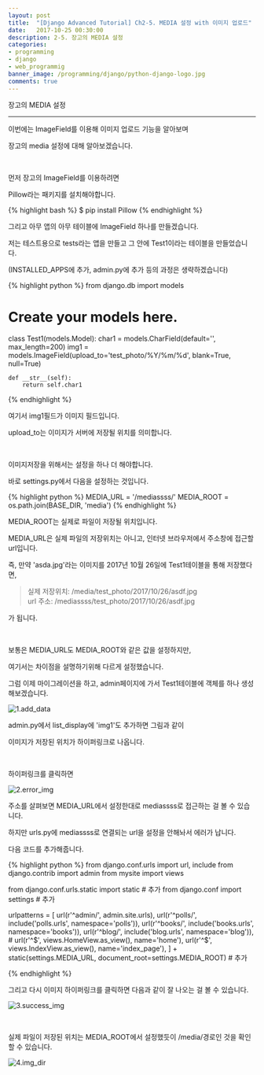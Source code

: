 ```yaml
---
layout: post
title:  "[Django Advanced Tutorial] Ch2-5. MEDIA 설정 with 이미지 업로드"
date:   2017-10-25 00:30:00
description: 2-5. 장고의 MEDIA 설정
categories:
- programming
- django
- web_programmig
banner_image: /programming/django/python-django-logo.jpg
comments: true
---
```


장고의 MEDIA 설정

---

이번에는 ImageField를 이용해 이미지 업로드 기능을 알아보며

장고의 media 설정에 대해 알아보겠습니다.

<br>

먼저 장고의 ImageField를 이용하려면

Pillow라는 패키지를 설치해야합니다.

{% highlight bash %}
$ pip install Pillow
{% endhighlight %}

그리고 아무 앱의 아무 테이블에 ImageField 하나를 만들겠습니다.

저는 테스트용으로 tests라는 앱을 만들고 그 안에 Test1이라는 테이블을 만들었습니다.

(INSTALLED_APPS에 추가, admin.py에 추가 등의 과정은 생략하겠습니다)

{% highlight python %}
from django.db import models

# Create your models here.


class Test1(models.Model):
    char1 = models.CharField(default='', max_length=200)
    img1 = models.ImageField(upload_to='test_photo/%Y/%m/%d', blank=True, null=True)

    def __str__(self):
        return self.char1

{% endhighlight %}

여기서 img1필드가 이미지 필드입니다.

upload_to는 이미지가 서버에 저장될 위치를 의미합니다.

<br>

이미지저장을 위해서는 설정을 하나 더 해야합니다.

바로 settings.py에서 다음을 설정하는 것입니다.

{% highlight python %}
MEDIA_URL = '/mediassss/'
MEDIA_ROOT = os.path.join(BASE_DIR, 'media')
{% endhighlight %}

MEDIA_ROOT는 실제로 파일이 저장될 위치입니다.

MEDIA_URL은 실제 파일의 저장위치는 아니고, 인터넷 브라우저에서 주소창에 접근할 url입니다.

즉, 만약 'asda.jpg'라는 이미지를 2017년 10월 26일에 Test1테이블을 통해 저장했다면,

>실제 저장위치: /media/test_photo/2017/10/26/asdf.jpg <br>
url 주소: /mediassss/test_photo/2017/10/26/asdf.jpg

가 됩니다.

<br>

보통은 MEDIA_URL도 MEDIA_ROOT와 같은 값을 설정하지만,

여기서는 차이점을 설명하기위해 다르게 설정했습니다.

그럼 이제 마이그레이션을 하고, admin페이지에 가서 Test1테이블에 객체를 하나 생성해보겠습니다.

![1.add_data](https://lh3.googleusercontent.com/buI0cbFq6WHF_HN0cnZB0wcDnHg4G3vc_kY-0TQw7Fww7twdSvBcSy6s949IXQwCmizz6bTm7lpH8TYXRvEBXcbF-yyQEJ4qVl0P3byHlc4z7LP9MyT-a-5uVMQ-T9XxWBUSc__safyy0Sn0wik4TM9xX7KFa_iy99zTZzvUUx72lYuF76bk7x0Yjy1_ayHuUxTF3nagWxjQ6k01CuMRs-itGjJ0AEF4MixfjqBwmKisDv9Uldf6tKnkKiTGKMtLzDLLYoArAtI0AAyKSbtUeVnT_yuqBWOfufpzXt1VeenHO2cE1ga1q-0gw9essoP6AJsqv7Z6ClspeUew9Q2n0QSCnDg5hakWIip0g5AodAlIkWS9eR7l-qsCpo6NsSqGM7nTJGY5e40O6zmI9igOw-DMRZtEl_vMyW0H7Ea24Zu5BWERCNkJoHh_cVnO6zz7Vyn3lAPyS-7aRSIVLq6qChjXTj8qO2F2Ny5YK6itXsC-cyiup8TFqmN79NCAfARKPVGyw6-AhT4E8cAkAg1cRTeTqk1JUlxLFalL_c_ceKdfjIZBHGGy6uIhvt4C5qvemM47zAhul-5qwuaHvP0RBchKD_d-Xz3FXAHZMjnwZQ=w2188-h924-no)

admin.py에서 list_display에 'img1'도 추가하면 그림과 같이

이미지가 저장된 위치가 하이퍼링크로 나옵니다.

<br>

하이퍼링크를 클릭하면

![2.error_img](https://lh3.googleusercontent.com/EX6p3jDEGqtfP0NjhhEWmwc_qpiufXIuWVBAfQGl3E2cexr_F2cYSils7Chlbc9SBjlc_TjYQC5Q7Ym5dGNhmk1t5aYMCTHvXC5z6G736f4kRhCvobdMprttMQ9dFHF5OicI5s_hOVyPPs22JY7ssmxSmohLkDhdGRyg8d32gWdlyGsBh7dDZwO2eH2oim6DJRl1nTWwVKfKNmaYnr8zg4p-N1nTWmt-xmM2TMKVRtYt-nzpTNYiEtcblOJH-SXXxYWyDL9MW1c7ICHXqAt1xdaIyqQyOIATPOSTnb11N-kDgUvDxU8cgveJwI2EvtTRm7YYYhUDP6LZxd83SJpg3KNvoAfecg8TNB6a7KknEkk0udhtHdheWM6OI_kFHETYXW35FiiXjFG6rQMYskxqhtxxvPZTLis5TtCOpIoLmUI1yNmSrcQ8n7sOBCqrPADbYQYYqlysfsvh-w8qeOAGApHMP4tFYMf4Wz96Lg1dVWcLvkUycfrHQRw00kXUKK4amgBA7n-7crZrxFHYVb3QKcKy3CcSa49F8SoBDKGjQ11xQl2jPEupEeRuUEbhudPXI3hAXT4lkKBM1H7TA8RkbYdGvXerR7SuucjydJ1OgQ=w2188-h924-no)

주소를 살펴보면 MEDIA_URL에서 설정한대로 mediassss로 접근하는 걸 볼 수 있습니다.

하지만 urls.py에 mediassss로 연결되는 url을 설정을 안해놔서 에러가 납니다.

다음 코드를 추가해줍니다.

{% highlight python %}
from django.conf.urls import url, include
from django.contrib import admin
from mysite import views

from django.conf.urls.static import static  # 추가
from django.conf import settings  # 추가


urlpatterns = [
    url(r'^admin/', admin.site.urls),
    url(r'^polls/', include('polls.urls', namespace='polls')),
    url(r'^books/', include('books.urls', namespace='books')),
    url(r'^blog/', include('blog.urls', namespace='blog')),
    # url(r'^$', views.HomeView.as_view(), name='home'),
    url(r'^$', views.IndexView.as_view(), name='index_page'),
] + static(settings.MEDIA_URL, document_root=settings.MEDIA_ROOT)  # 추가

{% endhighlight %}

그리고 다시 이미지 하이퍼링크를 클릭하면 다음과 같이 잘 나오는 걸 볼 수 있습니다.

![3.success_img](https://lh3.googleusercontent.com/EjxhTu8-4lQEUZySGQgRSWPlB6UIOhAKTcR_ok5XWoheG107V6z_PU5db0Q5s4o_wapIM7OcIRAtGLTCCqD36Dse8ePoqg1WO9oNc1ZTlY_VRqZ585lHtyk2bEzr_icZXlh53nuQE00Qd4PJtF8bIZ9bFZSHFr_qesolxp9By0cUVXcLFzg6sqni1YI0Q46pXkv0eT2_0NlaVBnZsfKhMp1OS_E2-hXHwwAxXJ5Kh3OI6z-QMewAEZfv0uQRfbHbVHO8cnNxayjUu_3wIYNFxqVa_Vh_XmX5JaKWsj1xT8I-1uX04T-afkyIkDymsdEMYGas1C4QMRWAIW9DACcFy7RkHiXRgORklQcXPeB1mkui0v_6XBnWL4k2aiYiUSiDIAR1sBWflT2UFne3Ah_7NARVVRmwP3UHBpHeBM_zbpZ7F-lHFekeR-J7R4qwUakls-QYhCnaTexS5fMlgx3QJ2OE6sfqLZ62MaX3bv5Mfvps4dNiKreZndInh2Wl0Jg0b9G-EWndqNW6V_qr6oGv7jUUvH5onaquSNubhgYGmfP7zENSfJwQLE6r6f-IqZI5TAM1ItJgcC0Pn0JIJgDI8moN0Wg0qKRtUl_7iK4bKg=w1832-h1078-no)

<br>

실제 파일이 저장된 위치는 MEDIA_ROOT에서 설정했듯이 /media/경로인 것을 확인할 수 있습니다.

![4.img_dir](https://lh3.googleusercontent.com/9O-FimUo-Bgmt3XSUu3KkpZNksRi940UvzfvYA4ofkEwK4FpeJ3PF4HNznVCjEdoTKU2Arnqx4tVdzT86O0Qzlg3nTwm2G8t7-K5_VwLnPiYkeKtmOj82iKznh6bDiUdje6NkILuehk7FJ6xFrakJMUnBH1iELk63NbEkjjA8JVK9gTyqt-XNC5UPRXxjM677ghBOZgPFGDaUp8cv5Bblw_JGzKj0NfUkfGpoxPPLTyWU0IVj1pxyJjBp_RnOR_DUqbzCYhy7Rgf6klRlZXvf9YxXwvIuvyCHq5aox9Ez_J4dAS5tsTPZEz7fujiU5KEtf_cl5Fuv74Wxc-b52WRRVAs_jH2zvF4i1HadpRsjAXEX4wxlGiWC5_0KbHBhJPUl4gN6BVHpc8MBB-VhoIkhi-um-UXoSsTkOFRcOvgvh8E1evGlJSPbENViVvVa65UhbzNqtkN6vv8ficuYyhEr55eSWlhW5K4tFhW9xKb16ZwGgk5GDZjllgtxYzVGEli3RtBsZXkQeYXyCSI8S08Fh39IHtP41yIpLq5EYOdM4LH_eiJEM3NBttC5n8RXftuDWTb_y5c1bV2CEpXpqxOVqW_MCtdxhazgXtKpGIumw=w1726-h1078-no)

